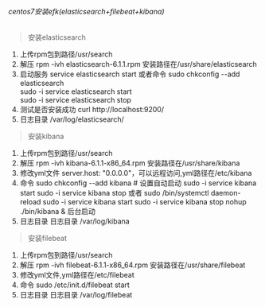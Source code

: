 ###### centos7安装efk(elasticsearch+filebeat+kibana)
> 安装elasticsearch 
1. 上传rpm包到路径/usr/search
2. 解压 rpm -ivh elasticsearch-6.1.1.rpm 安装路径在/usr/share/elasticsearch
3. 启动服务 service elasticsearch start
   或者命令
   sudo chkconfig --add elasticsearch  
   sudo -i service elasticsearch start  
   sudo -i service elasticsearch stop  
4. 测试是否安装成功 curl http://localhost:9200/
5. 日志目录 /var/log/elasticsearch/


> 安装kibana
1. 上传rpm包到路径/usr/search
2. 解压 rpm -ivh kibana-6.1.1-x86_64.rpm  安装路径在/usr/share/kibana
3. 修改yml文件 server.host: "0.0.0.0"，可以远程访问,yml路径在/etc/kibana
4. 命令
   sudo chkconfig --add kibana   # 设置自动启动
   sudo -i service kibana start
   sudo -i service kibana stop
   或者
   sudo /bin/systemctl daemon-reload
   sudo -i service kibana start
   sudo -i service kibana stop
   nohup ./bin/kibana & 后台启动
5. 日志目录 日志目录 /var/log/kibana
    
    
> 安装filebeat
1. 上传rpm包到路径/usr/search
2. 解压 rpm -ivh filebeat-6.1.1-x86_64.rpm  安装路径在/usr/share/filebeat
3. 修改yml文件,yml路径在/etc/filebeat
4. 命令
   sudo /etc/init.d/filebeat start
5. 日志目录 日志目录 /var/log/filebeat

    
    
